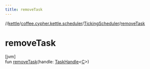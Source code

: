 ```yaml
---
title: removeTask
---
```

//[kettle](../../../index.html)/[coffee.cypher.kettle.scheduler](../index.html)/[TickingScheduler](index.html)/[removeTask](remove-task.html)



# removeTask



[jvm]\
fun [removeTask](remove-task.html)(handle: [TaskHandle](../-task-handle/index.html)&lt;[C](index.html)&gt;)





